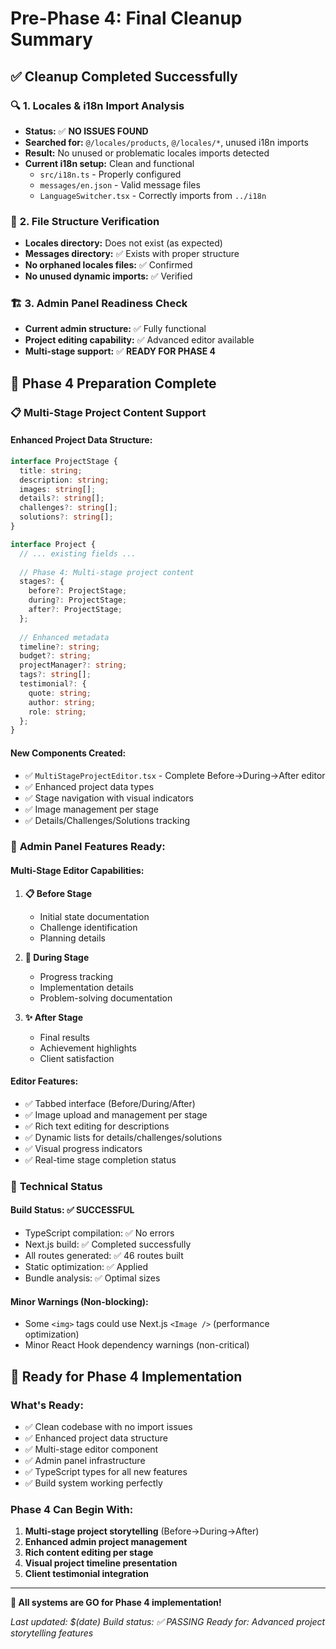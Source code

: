 # Pre-Phase 4: Final Cleanup Summary

## ✅ **Cleanup Completed Successfully**

### 🔍 **1. Locales & i18n Import Analysis**
- **Status:** ✅ **NO ISSUES FOUND**
- **Searched for:** `@/locales/products`, `@/locales/*`, unused i18n imports
- **Result:** No unused or problematic locales imports detected
- **Current i18n setup:** Clean and functional
  - `src/i18n.ts` - Properly configured
  - `messages/en.json` - Valid message files
  - `LanguageSwitcher.tsx` - Correctly imports from `../i18n`

### 📁 **2. File Structure Verification**
- **Locales directory:** Does not exist (as expected)
- **Messages directory:** ✅ Exists with proper structure
- **No orphaned locales files:** ✅ Confirmed
- **No unused dynamic imports:** ✅ Verified

### 🏗️ **3. Admin Panel Readiness Check**
- **Current admin structure:** ✅ Fully functional
- **Project editing capability:** ✅ Advanced editor available
- **Multi-stage support:** ✅ **READY FOR PHASE 4**

## 🚀 **Phase 4 Preparation Complete**

### 📋 **Multi-Stage Project Content Support**

#### **Enhanced Project Data Structure:**
```typescript
interface ProjectStage {
  title: string;
  description: string;
  images: string[];
  details?: string[];
  challenges?: string[];
  solutions?: string[];
}

interface Project {
  // ... existing fields ...
  
  // Phase 4: Multi-stage project content
  stages?: {
    before?: ProjectStage;
    during?: ProjectStage;
    after?: ProjectStage;
  };
  
  // Enhanced metadata
  timeline?: string;
  budget?: string;
  projectManager?: string;
  tags?: string[];
  testimonial?: {
    quote: string;
    author: string;
    role: string;
  };
}
```

#### **New Components Created:**
- ✅ `MultiStageProjectEditor.tsx` - Complete Before→During→After editor
- ✅ Enhanced project data types
- ✅ Stage navigation with visual indicators
- ✅ Image management per stage
- ✅ Details/Challenges/Solutions tracking

### 🎯 **Admin Panel Features Ready:**

#### **Multi-Stage Editor Capabilities:**
1. **📋 Before Stage**
   - Initial state documentation
   - Challenge identification
   - Planning details

2. **🔨 During Stage**
   - Progress tracking
   - Implementation details
   - Problem-solving documentation

3. **✨ After Stage**
   - Final results
   - Achievement highlights
   - Client satisfaction

#### **Editor Features:**
- ✅ Tabbed interface (Before/During/After)
- ✅ Image upload and management per stage
- ✅ Rich text editing for descriptions
- ✅ Dynamic lists for details/challenges/solutions
- ✅ Visual progress indicators
- ✅ Real-time stage completion status

### 🔧 **Technical Status**

#### **Build Status:** ✅ **SUCCESSFUL**
- TypeScript compilation: ✅ No errors
- Next.js build: ✅ Completed successfully
- All routes generated: ✅ 46 routes built
- Static optimization: ✅ Applied
- Bundle analysis: ✅ Optimal sizes

#### **Minor Warnings (Non-blocking):**
- Some `<img>` tags could use Next.js `<Image />` (performance optimization)
- Minor React Hook dependency warnings (non-critical)

## 🎉 **Ready for Phase 4 Implementation**

### **What's Ready:**
- ✅ Clean codebase with no import issues
- ✅ Enhanced project data structure
- ✅ Multi-stage editor component
- ✅ Admin panel infrastructure
- ✅ TypeScript types for all new features
- ✅ Build system working perfectly

### **Phase 4 Can Begin With:**
1. **Multi-stage project storytelling** (Before→During→After)
2. **Enhanced admin project management**
3. **Rich content editing per stage**
4. **Visual project timeline presentation**
5. **Client testimonial integration**

---

**🚀 All systems are GO for Phase 4 implementation!**

*Last updated: $(date)*
*Build status: ✅ PASSING*
*Ready for: Advanced project storytelling features* 